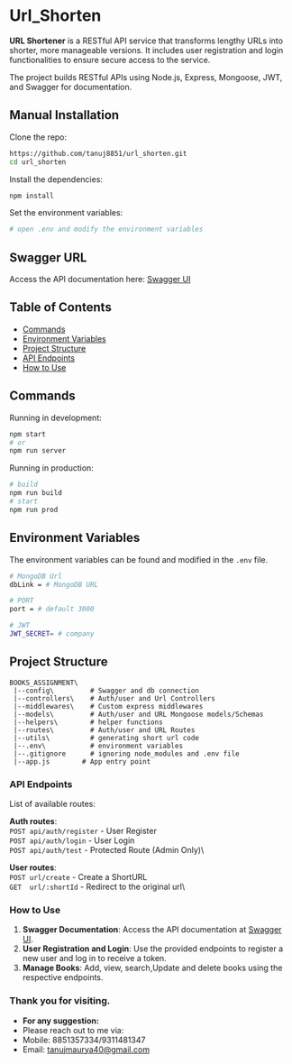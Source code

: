 # Url_Shorten


**URL Shortener** is a RESTful API service that transforms lengthy URLs into shorter, more manageable versions. It includes user registration and login functionalities to ensure secure access to the service.

The project builds RESTful APIs using Node.js, Express, Mongoose, JWT, and Swagger for documentation.



## Manual Installation

Clone the repo:

```bash
https://github.com/tanuj8851/url_shorten.git
cd url_shorten
```

Install the dependencies:

```bash
npm install
```

Set the environment variables:

```bash
# open .env and modify the environment variables
```



## Swagger URL
Access the API documentation here: [Swagger UI](http://books-assignment.onrender.com/api-docs/#/)


## Table of Contents

- [Commands](#commands)
- [Environment Variables](#environment-variables)
- [Project Structure](#project-structure)
- [API Endpoints](#api-endpoints)
- [How to Use](#How-to-use)

## Commands

Running in development:

```bash
npm start
# or
npm run server
```

Running in production:

```bash
# build
npm run build
# start
npm run prod
```

## Environment Variables

The environment variables can be found and modified in the `.env` file.

```bash
# MongoDB Url
dbLink = # MongoDB URL

# PORT
port = # default 3000

# JWT
JWT_SECRET= # company
```

## Project Structure

```
BOOKS_ASSIGNMENT\ 
 |--config\         # Swagger and db connection
 |--controllers\    # Auth/user and Url Controllers
 |--middlewares\    # Custom express middlewares
 |--models\         # Auth/user and URL Mongoose models/Schemas
 |--helpers\        # helper functions
 |--routes\         # Auth/user and URL Routes
 |--utils\          # generating short url code
 |--.env\           # environment variables
 |--.gitignore      # ignoring node_modules and .env file 
 |--app.js        # App entry point
```



### API Endpoints

List of available routes:

**Auth routes**:\
`POST api/auth/register` - User Register\
`POST api/auth/login` - User Login\
`POST api/auth/test` - Protected Route (Admin Only)\

**User routes**:\
`POST url/create` - Create a ShortURL\
`GET  url/:shortId` - Redirect to the original url\



### How to Use
1. **Swagger Documentation**: Access the API documentation at [Swagger UI](http:/books-assignment.onrender.com/api-docs/#/).
2. **User Registration and Login**: Use the provided endpoints to register a new user and log in to receive a token.
3. **Manage Books**: Add, view, search,Update and delete books using the respective endpoints.



### Thank you for visiting. 
- **For any suggestion:** 
- Please reach out to me via:
- Mobile: 8851357334/9311481347
- Email: tanujmaurya40@gmail.com
